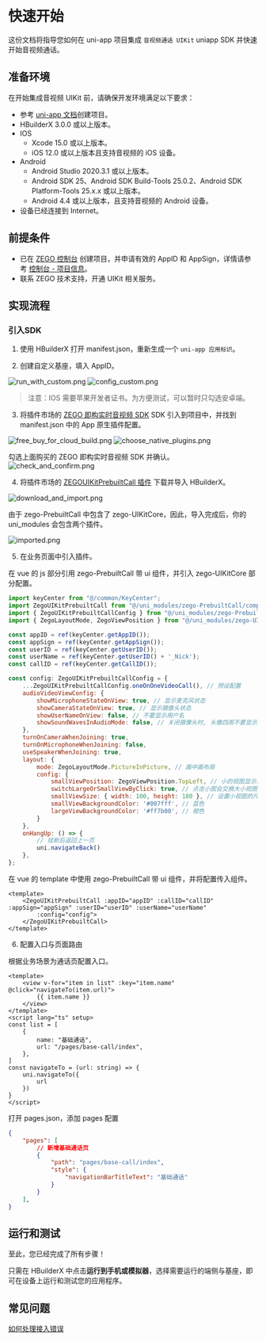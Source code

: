 # 快速开始

这份文档将指导您如何在 uni-app 项目集成 `音视频通话 UIKit` uniapp SDK 并快速开始音视频通话。

## 准备环境

在开始集成音视频 UIKit 前，请确保开发环境满足以下要求：

- 参考 [uni-app 文档](https://zh.uniapp.dcloud.io/quickstart-hx.html)创建项目。
- HBuilderX 3.0.0 或以上版本。
- IOS
  - Xcode 15.0 或以上版本。
  - iOS 12.0 或以上版本且支持音视频的 iOS 设备。
- Android
  - Android Studio 2020.3.1 或以上版本。
  - Android SDK 25、Android SDK Build-Tools 25.0.2、Android SDK Platform-Tools 25.x.x 或以上版本。
  - Android 4.4 或以上版本，且支持音视频的 Android 设备。
- 设备已经连接到 Internet。

## 前提条件

- 已在 [ZEGO 控制台](https://console.zego.im) 创建项目，并申请有效的 AppID 和 AppSign，详情请参考 [控制台 - 项目信息](https://doc-zh.zego.im/article/12107)。
- 联系 ZEGO 技术支持，开通 UIKit 相关服务。

## 实现流程

### 引入SDK

1. 使用 HBuilderX 打开 manifest.json，重新生成一个 `uni-app 应用标识`。

2. 创建自定义基座，填入 AppID。

<img src="https://media-resource.spreading.io/docuo/workspace564/27e54a759d23575969552654cb45bf89/47d08e1b29.png" alt="run_with_custom.png"/>

<img src="https://media-resource.spreading.io/docuo/workspace564/27e54a759d23575969552654cb45bf89/02f56f8dad.png" alt="config_custom.png"/>

> 注意：IOS 需要苹果开发者证书。为方便测试，可以暂时只勾选安卓端。

3. 将插件市场的 [ZEGO 即构实时音视频 SDK](https://ext.dcloud.net.cn/plugin?id=3617) SDK 引入到项目中，并找到 manifest.json 中的 App 原生插件配置。

<img src="https://media-resource.spreading.io/docuo/workspace564/27e54a759d23575969552654cb45bf89/fc005e6051.png" alt="free_buy_for_cloud_build.png"/>

<img src="https://media-resource.spreading.io/docuo/workspace564/27e54a759d23575969552654cb45bf89/65c125a799.png" alt="choose_native_plugins.png" />

勾选上面购买的 ZEGO 即构实时音视频 SDK 并确认。
<img src="https://media-resource.spreading.io/docuo/workspace564/27e54a759d23575969552654cb45bf89/2a4289a346.png" alt="check_and_confirm.png" />

4. 将插件市场的 [ZEGOUIKitPrebuiltCall 插件](https://ext.dcloud.net.cn/plugin?id=19688) 下载并导入 HBuilderX。

<img src="https://media-resource.spreading.io/docuo/workspace564/27e54a759d23575969552654cb45bf89/8fbac5726a.png" alt="download_and_import.png"/>

由于 zego-PrebuiltCall 中包含了 zego-UIKitCore，因此，导入完成后，你的 uni_modules 会包含两个插件。

<img src="https://media-resource.spreading.io/docuo/workspace564/27e54a759d23575969552654cb45bf89/84e2c5cda7.png" alt="imported.png"/>

5. 在业务页面中引入插件。

在 vue 的 js 部分引用 zego-PrebuiltCall 带 ui 组件，并引入 zego-UIKitCore 部分配置。
```js
import keyCenter from "@/common/KeyCenter";
import ZegoUIKitPrebuiltCall from "@/uni_modules/zego-PrebuiltCall/components/ZegoUIKitPrebuiltCall.nvue"
import { ZegoUIKitPrebuiltCallConfig } from "@/uni_modules/zego-PrebuiltCall"
import { ZegoLayoutMode, ZegoViewPosition } from "@/uni_modules/zego-UIKitCore";

const appID = ref(keyCenter.getAppID());
const appSign = ref(keyCenter.getAppSign());
const userID = ref(keyCenter.getUserID());
const userName = ref(keyCenter.getUserID() + '_Nick');
const callID = ref(keyCenter.getCallID());

const config: ZegoUIKitPrebuiltCallConfig = {
    ...ZegoUIKitPrebuiltCallConfig.oneOnOneVideoCall(), // 预设配置
    audioVideoViewConfig: {
        showMicrophoneStateOnView: true, // 显示麦克风状态
        showCameraStateOnView: true, // 显示摄像头状态
        showUserNameOnView: false, // 不要显示用户名
        showSoundWavesInAudioMode: false, // 关闭摄像头时, 头像四周不要显示声浪
    },
    turnOnCameraWhenJoining: true,
    turnOnMicrophoneWhenJoining: false,
    useSpeakerWhenJoining: true,
    layout: {
        mode: ZegoLayoutMode.PictureInPicture, // 画中画布局
        config: {
            smallViewPosition: ZegoViewPosition.TopLeft, // 小的视图显示在左上角
            switchLargeOrSmallViewByClick: true, // 点击小图会交换大小视图的画面
            smallViewSize: { width: 100, height: 180 }, // 设置小视图的尺寸
            smallViewBackgroundColor: '#007fff', // 蓝色
            largeViewBackgroundColor: '#ff7b00', // 橙色
        }
    },
    onHangUp: () => {
        // 挂断后返回上一页
        uni.navigateBack()
    },
};
```

在 vue 的 template 中使用 zego-PrebuiltCall 带 ui 组件，并将配置传入组件。
```vue
<template>
    <ZegoUIKitPrebuiltCall :appID="appID" :callID="callID" :appSign="appSign" :userID="userID" :userName="userName"
        :config="config">
    </ZegoUIKitPrebuiltCall>
</template>
```

6. 配置入口与页面路由

根据业务场景为通话页配置入口。
```vue
<template>
    <view v-for="item in list" :key="item.name" @click="navigateTo(item.url)">
        {{ item.name }}
    </view>
</template>
<script lang="ts" setup>
const list = [
    {
        name: "基础通话",
        url: "/pages/base-call/index",
    },
]
const navigateTo = (url: string) => {
    uni.navigateTo({
        url
    })
}
</script>
```

打开 pages.json，添加 pages 配置
```json
{
	"pages": [
        // 新增基础通话页
		{
		    "path": "pages/base-call/index",
		    "style": {
		        "navigationBarTitleText": "基础通话"
		    }
		}
	],
}
```

## 运行和测试

至此，您已经完成了所有步骤！

只需在 HBuilderX 中点击**运行到手机或模拟器**，选择需要运行的端侧与基座，即可在设备上运行和测试您的应用程序。

## 常见问题

[如何处理接入错误](https://doc-zh.zego.im/faq?product=Call_Kit&platform=uni-app)
